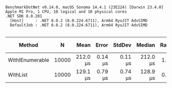 ```

BenchmarkDotNet v0.14.0, macOS Sonoma 14.4.1 (23E224) [Darwin 23.4.0]
Apple M1 Pro, 1 CPU, 10 logical and 10 physical cores
.NET SDK 8.0.201
  [Host]     : .NET 8.0.2 (8.0.224.6711), Arm64 RyuJIT AdvSIMD
  DefaultJob : .NET 8.0.2 (8.0.224.6711), Arm64 RyuJIT AdvSIMD


```

| Method          | N     |     Mean |   Error |  StdDev |   Median | Ratio |    Gen0 |   Gen1 | Allocated | Alloc Ratio |
| --------------- | ----- | -------: | ------: | ------: | -------: | ----: | ------: | -----: | --------: | ----------: |
| WithIEnumerable | 10000 | 212.0 μs | 0.14 μs | 0.11 μs | 212.0 μs |  1.00 | 20.7520 |      - | 128.57 KB |        1.00 |
| WithList        | 10000 | 129.1 μs | 0.79 μs | 0.74 μs | 128.9 μs |  0.61 | 27.0996 | 3.6621 | 167.55 KB |        1.30 |
